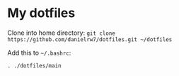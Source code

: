 # My dotfiles

Clone into home directory: `git clone https://github.com/danielrw7/dotfiles.git ~/dotfiles`

Add this to `~/.bashrc`:

```shell
. ./dotfiles/main
```

